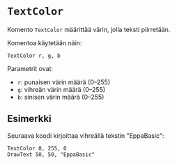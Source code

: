`TextColor`
==========

Komento `TextColor` määrittää värin, jolla teksti piirretään.

Komentoa käytetään näin:

    TextColor r, g, b
    
Parametrit ovat:

* `r`: punaisen värin määrä (0–255)
* `g`: vihreän värin määrä (0–255)
* `b`: sinisen värin määrä (0–255)

Esimerkki
----------

Seuraava koodi kirjoittaa vihreällä tekstin "EppaBasic":

    TextColor 0, 255, 0
    DrawText 50, 50, "EppaBasic"